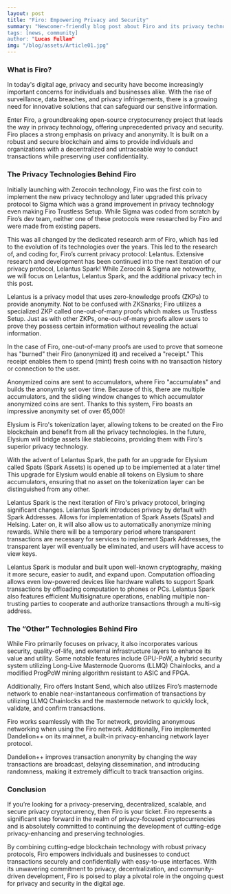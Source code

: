 ```yaml
--- 
layout: post 
title: "Firo: Empowering Privacy and Security" 
summary: "Newcomer-friendly blog post about Firo and its privacy technology!” 
tags: [news, community] 
author: "Lucas Fullam" 
img: "/blog/assets/Article01.jpg" 
--- 
```


### What is Firo? 

In today's digital age, privacy and security have become increasingly important concerns for individuals and businesses alike. With the rise of surveillance, data breaches, and privacy infringements, there is a growing need for innovative solutions that can safeguard our sensitive information. 

Enter Firo, a groundbreaking open-source cryptocurrency project that leads the way in privacy technology, offering unprecedented privacy and security. Firo places a strong emphasis on privacy and anonymity. It is built on a robust and secure blockchain and aims to provide individuals and organizations with a decentralized and untraceable way to conduct transactions while preserving user confidentiality.

### The Privacy Technologies Behind Firo

Initially launching with Zerocoin technology, Firo was the first coin to implement the new privacy technology and later upgraded this privacy protocol to Sigma which was a grand improvement in privacy technology even making Firo Trustless Setup. While Sigma was coded from scratch by Firo’s dev team, neither one of these protocols were researched by Firo and were made from existing papers. 

This was all changed by the dedicated research arm of Firo, which has led to the evolution of its technologies over the years. This led to the research of, and coding for, Firo’s current privacy protocol: Lelantus. Extensive research and development has been continued into the next iteration of our privacy protocol, Lelantus Spark! While Zerocoin & Sigma are noteworthy, we will focus on Lelantus, Lelantus Spark, and the additional privacy tech in this post. 

Lelantus is a privacy model that uses zero-knowledge proofs (ZKPs) to provide anonymity. Not to be confused with ZKSnarks; Firo utilizes a specialized ZKP called one-out-of-many proofs which makes us Trustless Setup. Just as with other ZKPs, one-out-of-many proofs allow users to prove they possess certain information without revealing the actual information. 

In the case of Firo, one-out-of-many proofs are used to prove that someone has "burned" their Firo (anonymized it) and received a "receipt." This receipt enables them to spend (mint) fresh coins with no transaction history or connection to the user. 

Anonymized coins are sent to accumulators, where Firo "accumulates" and builds the anonymity set over time. Because of this, there are multiple accumulators, and the sliding window changes to which accumulator anonymized coins are sent. Thanks to this system, Firo boasts an impressive anonymity set of over 65,000!

Elysium is Firo's tokenization layer, allowing tokens to be created on the Firo blockchain and benefit from all the privacy technologies. In the future, Elysium will bridge assets like stablecoins, providing them with Firo's superior privacy technology. 

With the advent of Lelantus Spark, the path for an upgrade for Elysium called Spats (Spark Assets) is opened up to be implemented at a later time! This upgrade for Elysium would enable all tokens on Elysium to share accumulators, ensuring that no asset on the tokenization layer can be distinguished from any other.

Lelantus Spark is the next iteration of Firo's privacy protocol, bringing significant changes. Lelantus Spark introduces privacy by default with Spark Addresses. Allows for implementation of Spark Assets (Spats) and Helsing. Later on, it will also allow us to automatically anonymize mining rewards. While there will be a temporary period where transparent transactions are necessary for services to implement Spark Addresses, the transparent layer will eventually be eliminated, and users will have access to view keys.

Lelantus Spark is modular and built upon well-known cryptography, making it more secure, easier to audit, and expand upon. Computation offloading allows even low-powered devices like hardware wallets to support Spark transactions by offloading computation to phones or PCs. Lelantus Spark also features efficient Multisignature operations, enabling multiple non-trusting parties to cooperate and authorize transactions through a multi-sig address.

### The “Other” Technologies Behind Firo

While Firo primarily focuses on privacy, it also incorporates various security, quality-of-life, and external infrastructure layers to enhance its value and utility. Some notable features include GPU-PoW, a hybrid security system utilizing Long-Live Masternode Quoroms (LLMQ) Chainlocks, and a modified ProgPoW mining algorithm resistant to ASIC and FPGA. 

Additionally, Firo offers Instant Send, which also utilizes Firo’s masternode network to enable near-instantaneous confirmation of transactions by utilizing LLMQ Chainlocks and the masternode network to quickly lock, validate, and confirm transactions.

Firo works seamlessly with the Tor network, providing anonymous networking when using the Firo network. Additionally, Firo implemented Dandelion++ on its mainnet, a built-in privacy-enhancing network layer protocol. 

Dandelion++ improves transaction anonymity by changing the way transactions are broadcast, delaying dissemination, and introducing randomness, making it extremely difficult to track transaction origins.

### Conclusion

If you’re looking for a privacy-preserving, decentralized, scalable, and secure privacy cryptocurrency, then Firo is your ticket. Firo represents a significant step forward in the realm of privacy-focused cryptocurrencies and is absolutely committed to continuing the development of cutting-edge privacy-enhancing and preserving technologies. 

By combining cutting-edge blockchain technology with robust privacy protocols, Firo empowers individuals and businesses to conduct transactions securely and confidentially with easy-to-use interfaces. With its unwavering commitment to privacy, decentralization, and community-driven development, Firo is poised to play a pivotal role in the ongoing quest for privacy and security in the digital age. 
